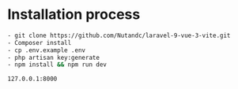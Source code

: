 # Installation process

```sh
- git clone https://github.com/Nutandc/laravel-9-vue-3-vite.git
- Composer install
- cp .env.example .env
- php artisan key:generate
- npm install && npm run dev
```
```sh
127.0.0.1:8000
```

